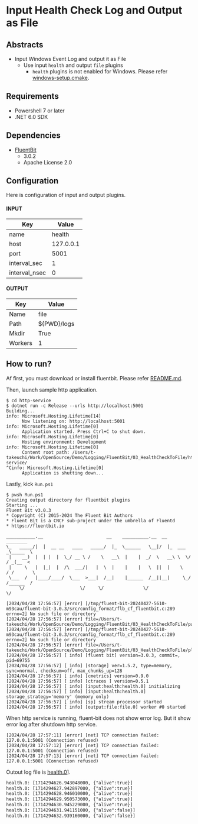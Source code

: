 # Input Health Check Log and Output as File

## Abstracts

* Input Windows Event Log and output it as File
  * Use input `health` and output `file` plugins
    * `health` plugins is not enabled for Windows. Please refer [windows-setup.cmake](https://github.com/fluent/fluent-bit/blob/v3.0.2/cmake/windows-setup.cmake#L36).

## Requirements

* Powershell 7 or later
* .NET 6.0 SDK

## Dependencies

* [FluentBit](https://fluentbit.io/)
  * 3.0.2
  * Apache License 2.0

## Configuration

Here is configuration of input and output plugins.

#### INPUT

|Key|Value|
|---|---|
|name|health|
|host|127.0.0.1|
|port|5001|
|interval_sec|1|
|interval_nsec|0|

#### OUTPUT

|Key|Value|
|---|---|
|Name|file|
|Path|${PWD}/logs|
|Mkdir|True|
|Workers|1|

## How to run?

Af first, you must download or install fluentbit.
Please refer [README.md](../00_GetStarted/README.md).

Then, launch sample http application.

````shell
$ cd http-service
$ dotnet run -c Release --urls http://localhost:5001
Building...
info: Microsoft.Hosting.Lifetime[14]
      Now listening on: http://localhost:5001
info: Microsoft.Hosting.Lifetime[0]
      Application started. Press Ctrl+C to shut down.
info: Microsoft.Hosting.Lifetime[0]
      Hosting environment: Development
info: Microsoft.Hosting.Lifetime[0]
      Content root path: /Users/t-takeuchi/Work/OpenSource/Demo/Logging/FluentBit/03_HealthCheckToFile/http-service/
^Cinfo: Microsoft.Hosting.Lifetime[0]
      Application is shutting down...
````

Lastly, kick `Run.ps1`

````shell
$ pwsh Run.ps1
Creating output directory for fluentbit plugins
Starting ...
Fluent Bit v3.0.3
* Copyright (C) 2015-2024 The Fluent Bit Authors
* Fluent Bit is a CNCF sub-project under the umbrella of Fluentd
* https://fluentbit.io

___________.__                        __    __________.__  __          ________  
\_   _____/|  |  __ __   ____   _____/  |_  \______   \__|/  |_  ___  _\_____  \ 
 |    __)  |  | |  |  \_/ __ \ /    \   __\  |    |  _/  \   __\ \  \/ / _(__  < 
 |     \   |  |_|  |  /\  ___/|   |  \  |    |    |   \  ||  |    \   / /       \
 \___  /   |____/____/  \___  >___|  /__|    |______  /__||__|     \_/ /______  /
     \/                     \/     \/               \/                        \/ 

[2024/04/28 17:56:57] [error] [/tmp/fluent-bit-20240427-5610-m93cau/fluent-bit-3.0.3/src/config_format/flb_cf_fluentbit.c:289 errno=2] No such file or directory
[2024/04/28 17:56:57] [error] file=/Users/t-takeuchi/Work/OpenSource/Demo/Logging/FluentBit/03_HealthCheckToFile/parsers.conf
[2024/04/28 17:56:57] [error] [/tmp/fluent-bit-20240427-5610-m93cau/fluent-bit-3.0.3/src/config_format/flb_cf_fluentbit.c:289 errno=2] No such file or directory
[2024/04/28 17:56:57] [error] file=/Users/t-takeuchi/Work/OpenSource/Demo/Logging/FluentBit/03_HealthCheckToFile/plugins.conf
[2024/04/28 17:56:57] [ info] [fluent bit] version=3.0.3, commit=, pid=69755
[2024/04/28 17:56:57] [ info] [storage] ver=1.5.2, type=memory, sync=normal, checksum=off, max_chunks_up=128
[2024/04/28 17:56:57] [ info] [cmetrics] version=0.9.0
[2024/04/28 17:56:57] [ info] [ctraces ] version=0.5.1
[2024/04/28 17:56:57] [ info] [input:health:health.0] initializing
[2024/04/28 17:56:57] [ info] [input:health:health.0] storage_strategy='memory' (memory only)
[2024/04/28 17:56:57] [ info] [sp] stream processor started
[2024/04/28 17:56:57] [ info] [output:file:file.0] worker #0 started
````

When http service is running, fluent-bit does not show error log.
But it show error log after shutdown http service.

````shell
[2024/04/28 17:57:11] [error] [net] TCP connection failed: 127.0.0.1:5001 (Connection refused)
[2024/04/28 17:57:12] [error] [net] TCP connection failed: 127.0.0.1:5001 (Connection refused)
[2024/04/28 17:57:13] [error] [net] TCP connection failed: 127.0.0.1:5001 (Connection refused)
````

Outout log file is [health.0](./logs/health.0)].

````txt
health.0: [1714294626.943048000, {"alive":true}]
health.0: [1714294627.942897000, {"alive":true}]
health.0: [1714294628.946010000, {"alive":true}]
health.0: [1714294629.950573000, {"alive":true}]
health.0: [1714294630.945229000, {"alive":true}]
health.0: [1714294631.941151000, {"alive":false}]
health.0: [1714294632.939160000, {"alive":false}]
````
